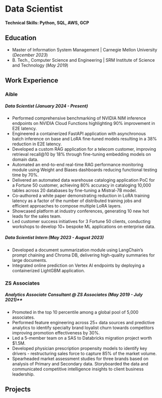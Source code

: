 # Data Scientist

#### Technical Skills: Python, SQL, AWS, GCP

## Education
- Master of Information System Management | Carnegie Mellon University (_December 2023_)								       		
- B. Tech., Computer Science and Engineering | SRM Institute of Science and Technology (_May 2019_)	 			        		

## Work Experience
### Aible
##### Data Scientist (_January 2024 - Present_)
- Performed comprehensive benchmarking of NVIDIA NIM inference endpoints on NVIDIA Cloud Functions highlighting 90% improvement in E2E latency.
- Engineered a containerized FastAPI application with asynchronous batch inference on base and LoRA fine-tuned models resulting in a 38% reduction in E2E latency. 
- Developed a custom RAG application for a telecom customer, improving retrieval recall@10 by 18% through fine-tuning embedding models on domain data.
- Automated an end-to-end real-time RAG performance monitoring module using Weight and Biases dashboards reducing functional testing time by 70%. 
- Delivered an automated data warehouse cataloging application PoC for a Fortune 50 customer, achieving 80% accuracy in cataloging 10,000 tables across 20 databases by fine-tuning a Mistral-7B model.
- Co-authored a white paper demonstrating reduction in LoRA training latency as a factor of the number of distributed training jobs and efficient approaches to compose multiple LoRA layers.
- Showcased platform at industry conferences, generating 10 new hot leads for the sales team.
- Led customer success initiatives for 3 Fortune 50 clients, conducting workshops to develop 10+ bespoke ML applications on enterprise data.

##### Data Scientist Intern (May 2023 - August 2023)
- Developed a document summarization module using LangChain’s prompt chaining and Chroma DB, delivering high-quality summaries for large documents.
- Integrated online prediction on Vertex AI endpoints by deploying a containerized LightGBM application. 

### ZS Associates
##### Analytics Associate Consultant @ ZS Associates (_May 2019 - July 2021_)**
- Promoted in the top 10 percentile among a global pool of 5,000 associates.
- Performed feature engineering across 25+ data sources and predictive analytics to identify specialty brand loyalist churn towards competitors improving promotion effectiveness by 30%. 
- Led a 5-member team on a SAS to Databricks migration project worth $1.5M.
- Developed physician prescription propensity models to identify key drivers - restructuring sales force to capture 85% of the market volume.
- Spearheaded market assessment studies for three brands based on analysis of Primary and Secondary data. Storyboarded the data and communicated competitive intelligence insights to client business leadership.

## Projects
